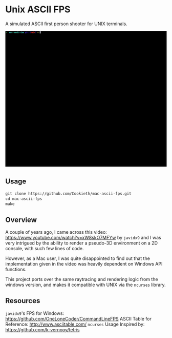# Unix ASCII FPS
A simulated ASCII first person shooter for UNIX terminals.

![Sample GIF](./docs/sample.gif)

## Usage
```
git clone https://github.com/Cookieth/mac-ascii-fps.git
cd mac-ascii-fps
make
```

## Overview
A couple of years ago, I came across this video: https://www.youtube.com/watch?v=xW8skO7MFYw by `javidx9` and I was very intrigued by the ability to render a pseudo-3D environment on a 2D console, with such few lines of code.

However, as a Mac user, I was quite disappointed to find out that the implementation given in the video was heavily dependent on Windows API functions.

This project ports over the same raytracing and rendering logic from the windows version, and makes it compatible with UNIX via the `ncurses` library.

## Resources

`javidx9`'s FPS for Windows: https://github.com/OneLoneCoder/CommandLineFPS
ASCII Table for Reference: http://www.asciitable.com/
`ncurses` Usage Inspired by: https://github.com/k-vernooy/tetris